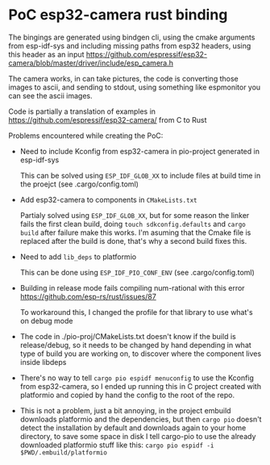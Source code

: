 PoC esp32-camera rust binding
=============================

The bingings are generated using bindgen cli, using the cmake arguments from esp-idf-sys
and including missing paths from esp32 headers, using this header as an input https://github.com/espressif/esp32-camera/blob/master/driver/include/esp_camera.h

The camera works, in can take pictures, the code is converting those images to ascii,
and sending to stdout, using something like espmonitor you can see the ascii images.

Code is partially a translation of examples in https://github.com/espressif/esp32-camera/ from C to Rust

Problems encountered while creating the PoC:

* Need to include Kconfig from esp32-camera in pio-project generated in esp-idf-sys

  This can be solved using `ESP_IDF_GLOB_XX` to include files at build time in the proejct
  (see .cargo/config.toml)

* Add esp32-camera to components in `CMakeLists.txt`

  Partialy solved using `ESP_IDF_GLOB_XX`, but for some reason the linker fails the first clean
  build, doing `touch sdkconfig.defaults` and `cargo build` after failure make this works.
  I'm asuming that the Cmake file is replaced after the build is done, that's why a second
  build fixes this.

* Need to add `lib_deps` to platformio

  This can be done using `ESP_IDF_PIO_CONF_ENV` (see .cargo/config.toml)

* Building in release mode fails compiling num-rational with this error https://github.com/esp-rs/rust/issues/87

  To workaround this, I changed the profile for that library to use what's on debug mode

* The code in ./pio-proj/CMakeLists.txt doesn't know if the build is release/debug, so
  it needs to be changed by hand depending in what type of build you are working on,
  to discover where the component lives inside libdeps

* There's no way to tell `cargo pio espidf menuconfig` to use the Kconfig from esp32-camera,
  so I ended up running this in C project created with platformio and copied by hand the
  config to the root of the repo.

* This is not a problem, just a bit annoying, in the project embuild downloads platformio
  and the dependencies, but then `cargo pio` doesn't detect the installation by default and
  downloads again to your home directory, to save some space in disk I tell cargo-pio to use
  the already downloaded platformio stuff like this: `cargo pio espidf -i $PWD/.embuild/platformio`
